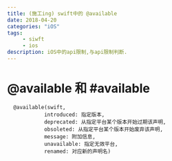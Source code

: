 ```yaml
---
title: (施工ing) swift中的 @available
date: 2018-04-20
categories: "iOS"
tags: 
     - siwft
     - ios
description: iOS中的api限制,与api限制判断.
---
```


# @available 和 #available

```
  @available(swift,
  			introduced: 指定版本,
  			deprecated: 从指定平台某个版本开始过期该声明, 
  			obsoleted: 从指定平台某个版本开始废弃该声明,
            message: 附加信息,
            unavailable: 指定无效平台,
            renamed: 对应新的声明名)
```

